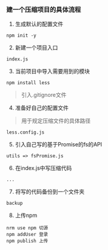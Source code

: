 ### 建一个压缩项目的具体流程

1. 生成默认的配置文件

```
npm init -y
```

2. 新建一个项目入口

```
index.js
```

3. 当前项目中导入需要用到的模块

```
npm install less
```

> 引入.gitignore文件

4. 准备好自己的配置文件

> 用于规定压缩文件的具体路径

```
less.config.js
```

5. 引入自己写的基于Promise的fs的API

```
utils => fsPromise.js
```

6. 在index.js中写压缩代码

```
...
```

7. 将写的代码备份到一个文件夹

```
backup
```

8. 上传npm

```
nrm use npm 切源
npm addUser 登录
npm publish 上传
```

